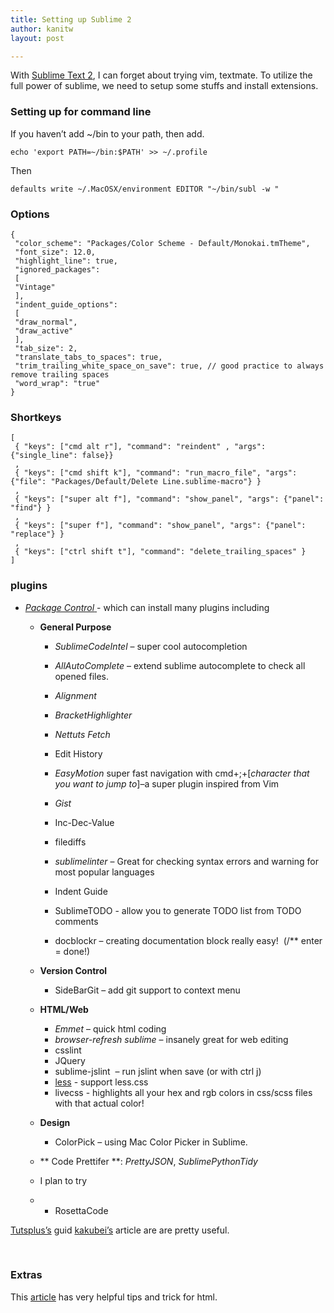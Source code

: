 ```yaml
---
title: Setting up Sublime 2
author: kanitw
layout: post

---
```


With [Sublime Text 2](http://subtimetext.com), I can forget about trying vim, textmate.  To utilize the full power of sublime, we need to setup some stuffs and install extensions.

### Setting up for command line

If you haven’t add ~/bin to your path, then add.

    echo 'export PATH=~/bin:$PATH' >> ~/.profile

Then

    defaults write ~/.MacOSX/environment EDITOR "~/bin/subl -w "

### Options

    {
     "color_scheme": "Packages/Color Scheme - Default/Monokai.tmTheme",
     "font_size": 12.0,
     "highlight_line": true,
     "ignored_packages":
     [
     "Vintage"
     ],
     "indent_guide_options":
     [
     "draw_normal",
     "draw_active"
     ],
     "tab_size": 2,
     "translate_tabs_to_spaces": true,
     "trim_trailing_white_space_on_save": true, // good practice to always remove trailing spaces
     "word_wrap": "true"
    }

### Shortkeys

    [
     { "keys": ["cmd alt r"], "command": "reindent" , "args": {"single_line": false}}
     ,
     { "keys": ["cmd shift k"], "command": "run_macro_file", "args": {"file": "Packages/Default/Delete Line.sublime-macro"} }
     ,
     { "keys": ["super alt f"], "command": "show_panel", "args": {"panel": "find"} }
     ,
     { "keys": ["super f"], "command": "show_panel", "args": {"panel": "replace"} }
     ,
     { "keys": ["ctrl shift t"], "command": "delete_trailing_spaces" }
    ]

###

### plugins

*   [*Package Control* ][1]- which can install many plugins including
    *   **General Purpose**
        *   *SublimeCodeIntel* – super cool autocompletion
        *   *AllAutoComplete* – extend sublime autocomplete to check all opened files.
        *   *Alignment*
        *   *BracketHighlighter*
        *   *Nettuts Fetch*
        *   Edit History
        *   *EasyMotion* super fast navigation with cmd+;+[*character that you want to jump to*]–a super plugin inspired from Vim
        *   *Gist*
        *   Inc-Dec-Value
        *   filediffs
        *   *sublimelinter* – Great for checking syntax errors and warning for most popular languages
        
        *   Indent Guide
        *   SublimeTODO - allow you to generate TODO list from TODO comments
        *   docblockr – creating documentation block really easy!  (/** enter = done!)

    *   **Version Control**
        *   SideBarGit – add git support to context menu
    *   **HTML/Web**
        *   *Emmet* – quick html coding
        *   *browser-refresh sublime* – insanely great for web editing
        *   csslint
        *   JQuery
        *   sublime-jslint  – run jslint when save (or with ctrl j)
        *   [less][2] - support less.css
        *   livecss - highlights all your hex and rgb colors in css/scss files with that actual color!
    *   **Design**
        *   ColorPick – using Mac Color Picker in Sublime.
    *   ** Code Prettifer **: *PrettyJSON*, *SublimePythonTidy*
    *   I plan to try
    *   *   RosettaCode
    
 [1]: http://wbond.net/sublime_packages/package_control/installation
 [2]: https://github.com/danro/LESS-sublime

[Tutsplus’s][3] guid [kakubei’s][4] article are are pretty useful.

 [3]: http://net.tutsplus.com/tutorials/tools-and-tips/sublime-text-2-tips-and-tricks/
 [4]: http://kakubei.blogspot.com/2012/07/sublime-text-2-tips-and-tricks.html

 

### Extras

This [article][5] has very helpful tips and trick for html.

 [5]: http://icoloma.blogspot.com.es/2012/09/sublime-text-editor-tips-and-tricks-for.html

 
